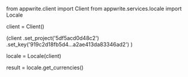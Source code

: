 from appwrite.client import Client
from appwrite.services.locale import Locale

client = Client()

(client
  .set_project('5df5acd0d48c2')
  .set_key('919c2d18fb5d4...a2ae413da83346ad2')
)

locale = Locale(client)

result = locale.get_currencies()
